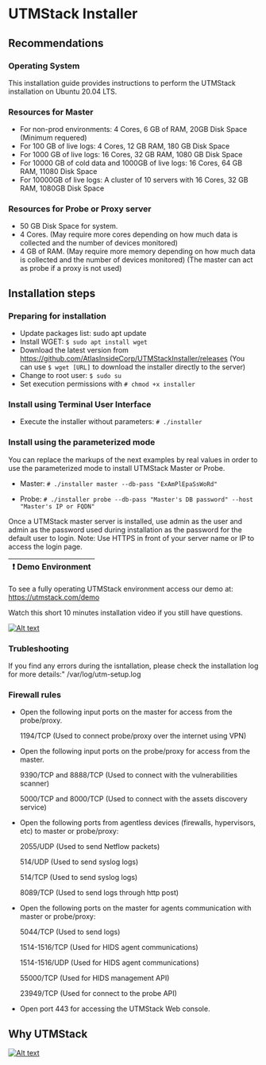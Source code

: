 # UTMStack Installer

## Recommendations

### Operating System

This installation guide provides instructions to perform the UTMStack installation on Ubuntu 20.04 LTS.

### Resources for Master

- For non-prod environments: 4 Cores, 6 GB of RAM, 20GB Disk Space (Minimum requered)
- For 100 GB of live logs: 4 Cores, 12 GB RAM, 180 GB Disk Space
- For 1000 GB of live logs: 16 Cores, 32 GB RAM, 1080 GB Disk Space
- For 10000 GB of cold data and 1000GB of live logs: 16 Cores, 64 GB RAM, 11080 Disk Space
- For 10000GB of live logs: A cluster of 10 servers with 16 Cores, 32 GB RAM, 1080GB Disk Space

### Resources for Probe or Proxy server

- 50 GB Disk Space for system.
- 4 Cores. (May require more cores depending on how much data is collected and the number of devices monitored)
- 4 GB of RAM. (May require more memory depending on how much data is collected and the number of devices monitored)
(The master can act as probe if a proxy is not used)

## Installation steps

### Preparing for installation

- Update packages list: sudo apt update
- Install WGET: `$ sudo apt install wget`
- Download the latest version from <https://github.com/AtlasInsideCorp/UTMStackInstaller/releases> (You can use `$ wget [URL]` to download the installer directly to the server)
- Change to root user: `$ sudo su`
- Set execution permissions with `# chmod +x installer`

### Install using Terminal User Interface

- Execute the installer without parameters: `# ./installer`

### Install using the parameterized mode

You can replace the markups of the next examples by real values in order to use the parameterized mode to install UTMStack Master or Probe.

- Master:
`# ./installer master --db-pass "ExAmPlEpaSsWoRd"`

- Probe:
`# ./installer probe --db-pass "Master's DB password" --host "Master's IP or FQDN"`

Once a UTMStack master server is installed, use admin as the user and admin as the password used during installation as the password for the default user to login.
Note: Use HTTPS in front of your server name or IP to access the login page.

| :exclamation: Demo Environment
|-----------------------------------------|

To see a fully operating UTMStack environment access our demo at: <https://utmstack.com/demo>

Watch this short 10 minutes installation video if you still have questions.

[![Alt text](https://img.youtube.com/vi/dM9dC9HNXUs/0.jpg)](https://youtu.be/dM9dC9HNXUs)

### Trubleshooting

If you find any errors during the isntallation, please check the installation log for more details:" /var/log/utm-setup.log

### Firewall rules

- Open the following input ports on the master for access from the probe/proxy.

  1194/TCP (Used to connect probe/proxy over the internet using VPN)

- Open the following input ports on the probe/proxy for access from the master.

  9390/TCP and 8888/TCP (Used to connect with the vulnerabilities scanner)

  5000/TCP and 8000/TCP (Used to connect with the assets discovery service)

- Open the following ports from agentless devices (firewalls, hypervisors, etc) to master or probe/proxy:

  2055/UDP (Used to send Netflow packets)
  
  514/UDP (Used to send syslog logs)
  
  514/TCP (Used to send syslog logs)
  
  8089/TCP (Used to send logs through http post)
  
- Open the following ports on the master for agents communication with master or probe/proxy:
  
  5044/TCP (Used to send logs)

  1514-1516/TCP (Used for HIDS agent communications)
  
  1514-1516/UDP (Used for HIDS agent communications)
  
  55000/TCP (Used for HIDS management API)
  
  23949/TCP (Used for connect to the probe API)
  
- Open port 443 for accessing the UTMStack Web console.

## Why UTMStack

[![Alt text](https://img.youtube.com/vi/wv87dj15G5k/0.jpg)](https://youtu.be/wv87dj15G5k)
